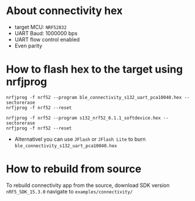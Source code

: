 # About connectivity hex

* target MCU: `NRF52832`
* UART Baud: 1000000 bps
* UART flow control enabled
* Even parity

# How to flash hex to the target using nrfjprog

```
nrfjprog -f nrf52 --program ble_connectivity_s132_uart_pca10040.hex --sectorerase
nrfjprog -f nrf52 --reset

nrfjprog -f nrf52 --program s132_nrf52_6.1.1_softdevice.hex --sectorerase
nrfjprog -f nrf52 --reset
```

* Alternativel you can use `JFlash` or `JFlash Lite` to burn `ble_connectivity_s132_uart_pca10040.hex `

# How to rebuild from source
To rebuild connectivity app from the source, download SDK version `nRF5_SDK_15.3.0` navigate to `examples/connectivity/`